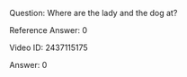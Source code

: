Question: Where are the lady and the dog at?

Reference Answer: 0

Video ID: 2437115175

Answer: 0


